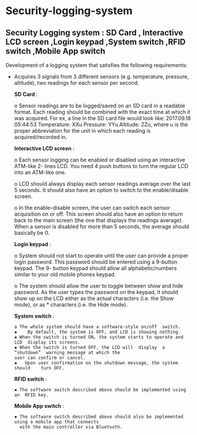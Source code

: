 # Security-logging-system
## Security Logging system : SD Card , Interactive LCD screen ,Login keypad ,System switch ,RFID switch ,Mobile App switch

Development of  a logging system that satisfies the following requirements:
- Acquires 3 signals from 3 different sensors (e.g. temperature, pressure, altitude), two readings 
for each sensor per second.

   **SD Card** :

    o Sensor readings are to be logged/saved on an SD card in a readable format.  Each reading should 
    be combined with the exact time at which it was acquired. For ex, a line in the SD card file would 
    look like:
    2017.09.18 05:44:53 Temperature: XXu Pressure: YYu Altitude: ZZu, where u is the proper 
    abbreviation for the unit in which each reading is acquired/recorded in.

   **Interactive LCD screen** :
    
    o Each sensor logging can be enabled or disabled using an interactive ATM-like 2- lines LCD. You 
    need 4 push buttons to turn the regular LCD into an ATM-like  one.

    o LCD should always display each sensor readings average over the last 5 seconds. It should also 
    have an option to switch to the enable/disable screen.

    o In the enable-disable screen, the user can switch each sensor acquisition on or off. This screen 
    should also have an option to return back to the main screen (the one that displays the readings 
    average). When a sensor is disabled for more  than 5 seconds, the average should basically be 0.

  **Login keypad** :
  
    o System should not start to operate until the user can provide a proper login password. This 
    password should be entered using a 9-button keypad. The 9- button keypad should allow all 
    alphabetic/numbers similar to your old mobile phones keypad.
    
    o  The system should allow the user to toggle between show and hide password.  As the user types 
    the password on the keypad, it should show up on the LCD either as the actual characters (i.e. the 
    Show mode), or as * characters (i.e. the Hide mode).

   **System switch** :
   
      o The whole system should have a software-style on/off  switch.
      ▪    By default, the system is OFF, and LCD is showing nothing.
      ▪ When the switch is turned ON, the system starts to operate and LCD  display its screens.
      ▪ When the switch is turned OFF, the LCD will  display  a  “shutdown”  warning message at which the 
      user can confirm or cancel.
      ▪   Upon user confirmation on the shutdown message, the system should    turn OFF.
      
   **RFID switch** :
    
      ▪ The software switch described above should be implemented using an  RFID key.
        
   **Mobile App  switch** :
   
      ▪ The software switch described above should also be implemented using a mobile app that connects 
        with the main controller via Bluetooth.



